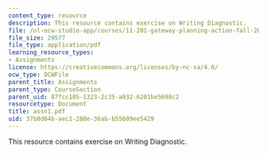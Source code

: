 ```yaml
---
content_type: resource
description: This resource contains exercise on Writing Diagnostic.
file: /ol-ocw-studio-app/courses/11-201-gateway-planning-action-fall-2005/37b0d04baec1288e36abb55609ee5429_assn1.pdf
file_size: 29577
file_type: application/pdf
learning_resource_types:
- Assignments
license: https://creativecommons.org/licenses/by-nc-sa/4.0/
ocw_type: OCWFile
parent_title: Assignments
parent_type: CourseSection
parent_uid: 87fcc105-1323-2c35-a932-6201be5698c2
resourcetype: Document
title: assn1.pdf
uid: 37b0d04b-aec1-288e-36ab-b55609ee5429
---
```

This resource contains exercise on Writing Diagnostic.